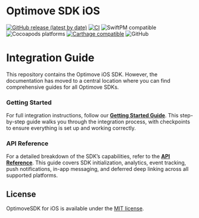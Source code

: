 # Optimove SDK iOS

[![GitHub release (latest by date)](https://img.shields.io/github/v/release/optimove-tech/Optimove-SDK-iOS?style=flat-square)](https://github.com/optimove-tech/Optimove-SDK-iOS/releases/latest)
[![CI](https://github.com/optimove-tech/Optimove-SDK-iOS/actions/workflows/main.yml/badge.svg)](https://github.com/optimove-tech/Optimove-SDK-iOS/actions/workflows/main.yml?query=branch%3Amaster)
![SwiftPM compatible](https://img.shields.io/badge/SwiftPM-compatible-success?style=flat-square)
![Cocoapods platforms](https://img.shields.io/cocoapods/p/OptimoveSDK?color=brightgreen&label=CocoaPods&style=flat-square)
[![Carthage compatible](https://img.shields.io/badge/Carthage-compatible-4BC51D.svg?style=flat-square)](https://github.com/Carthage/Carthage)
![GitHub](https://img.shields.io/github/license/optimove-tech/Optimove-SDK-iOS?style=flat-square)

# Integration Guide

This repository contains the Optimove iOS SDK. However, the documentation has moved to a central location where you can find comprehensive guides for all Optimove SDKs.  

### Getting Started  
For full integration instructions, follow our **[Getting Started Guide](https://developer.optimove.com/docs/optimobile-getting-started)**. This step-by-step guide walks you through the integration process, with checkpoints to ensure everything is set up and working correctly.  

### API Reference  
For a detailed breakdown of the SDK’s capabilities, refer to the **[API Reference](https://developer.optimove.com/reference/api-reference-optimobile-sdk)**. This guide covers SDK initialization, analytics, event tracking, push notifications, in-app messaging, and deferred deep linking across all supported platforms.  

## License

OptimoveSDK for iOS is available under the [MIT license](LICENSE).
